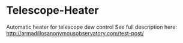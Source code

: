 # Telescope-Heater
Automatic heater for telescope dew control
See full description here:
http://armadillosanonymousobservatory.com/test-post/

